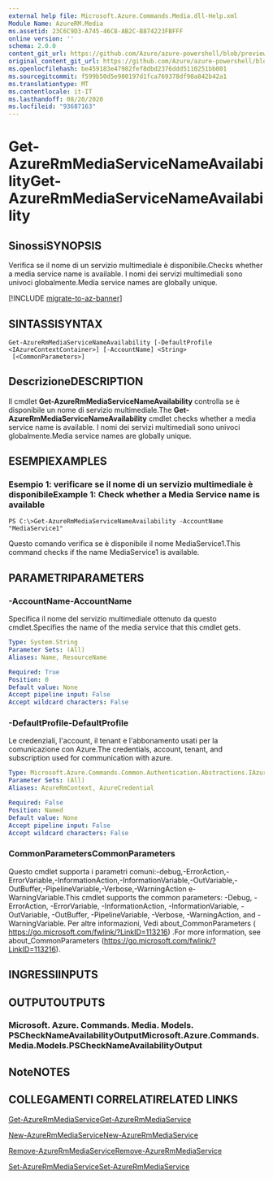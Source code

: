 ```yaml
---
external help file: Microsoft.Azure.Commands.Media.dll-Help.xml
Module Name: AzureRM.Media
ms.assetid: 23C6C9D3-A745-46C8-AB2C-B874223FBFFF
online version: ''
schema: 2.0.0
content_git_url: https://github.com/Azure/azure-powershell/blob/preview/src/ResourceManager/Media/Commands.Media/help/Get-AzureRmMediaServiceNameAvailability.md
original_content_git_url: https://github.com/Azure/azure-powershell/blob/preview/src/ResourceManager/Media/Commands.Media/help/Get-AzureRmMediaServiceNameAvailability.md
ms.openlocfilehash: be459183e47982fef8dbd2376ddd5110251bb001
ms.sourcegitcommit: f599b50d5e980197d1fca769378df90a842b42a1
ms.translationtype: MT
ms.contentlocale: it-IT
ms.lasthandoff: 08/20/2020
ms.locfileid: "93687163"
---
```

# <span data-ttu-id="10d16-101">Get-AzureRmMediaServiceNameAvailability</span><span class="sxs-lookup"><span data-stu-id="10d16-101">Get-AzureRmMediaServiceNameAvailability</span></span>

## <span data-ttu-id="10d16-102">Sinossi</span><span class="sxs-lookup"><span data-stu-id="10d16-102">SYNOPSIS</span></span>
<span data-ttu-id="10d16-103">Verifica se il nome di un servizio multimediale è disponibile.</span><span class="sxs-lookup"><span data-stu-id="10d16-103">Checks whether a media service name is available.</span></span>
<span data-ttu-id="10d16-104">I nomi dei servizi multimediali sono univoci globalmente.</span><span class="sxs-lookup"><span data-stu-id="10d16-104">Media service names are globally unique.</span></span>

[!INCLUDE [migrate-to-az-banner](../../includes/migrate-to-az-banner.md)]

## <span data-ttu-id="10d16-105">SINTASSI</span><span class="sxs-lookup"><span data-stu-id="10d16-105">SYNTAX</span></span>

```
Get-AzureRmMediaServiceNameAvailability [-DefaultProfile <IAzureContextContainer>] [-AccountName] <String>
 [<CommonParameters>]
```

## <span data-ttu-id="10d16-106">Descrizione</span><span class="sxs-lookup"><span data-stu-id="10d16-106">DESCRIPTION</span></span>
<span data-ttu-id="10d16-107">Il cmdlet **Get-AzureRmMediaServiceNameAvailability** controlla se è disponibile un nome di servizio multimediale.</span><span class="sxs-lookup"><span data-stu-id="10d16-107">The **Get-AzureRmMediaServiceNameAvailability** cmdlet checks whether a media service name is available.</span></span>
<span data-ttu-id="10d16-108">I nomi dei servizi multimediali sono univoci globalmente.</span><span class="sxs-lookup"><span data-stu-id="10d16-108">Media service names are globally unique.</span></span>

## <span data-ttu-id="10d16-109">ESEMPI</span><span class="sxs-lookup"><span data-stu-id="10d16-109">EXAMPLES</span></span>

### <span data-ttu-id="10d16-110">Esempio 1: verificare se il nome di un servizio multimediale è disponibile</span><span class="sxs-lookup"><span data-stu-id="10d16-110">Example 1: Check whether a Media Service name is available</span></span>
```
PS C:\>Get-AzureRmMediaServiceNameAvailability -AccountName "MediaService1"
```

<span data-ttu-id="10d16-111">Questo comando verifica se è disponibile il nome MediaService1.</span><span class="sxs-lookup"><span data-stu-id="10d16-111">This command checks if the name MediaService1 is available.</span></span>

## <span data-ttu-id="10d16-112">PARAMETRI</span><span class="sxs-lookup"><span data-stu-id="10d16-112">PARAMETERS</span></span>

### <span data-ttu-id="10d16-113">-AccountName</span><span class="sxs-lookup"><span data-stu-id="10d16-113">-AccountName</span></span>
<span data-ttu-id="10d16-114">Specifica il nome del servizio multimediale ottenuto da questo cmdlet.</span><span class="sxs-lookup"><span data-stu-id="10d16-114">Specifies the name of the media service that this cmdlet gets.</span></span>

```yaml
Type: System.String
Parameter Sets: (All)
Aliases: Name, ResourceName

Required: True
Position: 0
Default value: None
Accept pipeline input: False
Accept wildcard characters: False
```

### <span data-ttu-id="10d16-115">-DefaultProfile</span><span class="sxs-lookup"><span data-stu-id="10d16-115">-DefaultProfile</span></span>
<span data-ttu-id="10d16-116">Le credenziali, l'account, il tenant e l'abbonamento usati per la comunicazione con Azure.</span><span class="sxs-lookup"><span data-stu-id="10d16-116">The credentials, account, tenant, and subscription used for communication with azure.</span></span>

```yaml
Type: Microsoft.Azure.Commands.Common.Authentication.Abstractions.IAzureContextContainer
Parameter Sets: (All)
Aliases: AzureRmContext, AzureCredential

Required: False
Position: Named
Default value: None
Accept pipeline input: False
Accept wildcard characters: False
```

### <span data-ttu-id="10d16-117">CommonParameters</span><span class="sxs-lookup"><span data-stu-id="10d16-117">CommonParameters</span></span>
<span data-ttu-id="10d16-118">Questo cmdlet supporta i parametri comuni:-debug,-ErrorAction,-ErrorVariable,-InformationAction,-InformationVariable,-OutVariable,-OutBuffer,-PipelineVariable,-Verbose,-WarningAction e-WarningVariable.</span><span class="sxs-lookup"><span data-stu-id="10d16-118">This cmdlet supports the common parameters: -Debug, -ErrorAction, -ErrorVariable, -InformationAction, -InformationVariable, -OutVariable, -OutBuffer, -PipelineVariable, -Verbose, -WarningAction, and -WarningVariable.</span></span> <span data-ttu-id="10d16-119">Per altre informazioni, Vedi about_CommonParameters ( https://go.microsoft.com/fwlink/?LinkID=113216) .</span><span class="sxs-lookup"><span data-stu-id="10d16-119">For more information, see about_CommonParameters (https://go.microsoft.com/fwlink/?LinkID=113216).</span></span>

## <span data-ttu-id="10d16-120">INGRESSI</span><span class="sxs-lookup"><span data-stu-id="10d16-120">INPUTS</span></span>

## <span data-ttu-id="10d16-121">OUTPUT</span><span class="sxs-lookup"><span data-stu-id="10d16-121">OUTPUTS</span></span>

### <span data-ttu-id="10d16-122">Microsoft. Azure. Commands. Media. Models. PSCheckNameAvailabilityOutput</span><span class="sxs-lookup"><span data-stu-id="10d16-122">Microsoft.Azure.Commands.Media.Models.PSCheckNameAvailabilityOutput</span></span>

## <span data-ttu-id="10d16-123">Note</span><span class="sxs-lookup"><span data-stu-id="10d16-123">NOTES</span></span>

## <span data-ttu-id="10d16-124">COLLEGAMENTI CORRELATI</span><span class="sxs-lookup"><span data-stu-id="10d16-124">RELATED LINKS</span></span>

[<span data-ttu-id="10d16-125">Get-AzureRmMediaService</span><span class="sxs-lookup"><span data-stu-id="10d16-125">Get-AzureRmMediaService</span></span>](./Get-AzureRmMediaService.md)

[<span data-ttu-id="10d16-126">New-AzureRmMediaService</span><span class="sxs-lookup"><span data-stu-id="10d16-126">New-AzureRmMediaService</span></span>](./New-AzureRmMediaService.md)

[<span data-ttu-id="10d16-127">Remove-AzureRmMediaService</span><span class="sxs-lookup"><span data-stu-id="10d16-127">Remove-AzureRmMediaService</span></span>](./Remove-AzureRmMediaService.md)

[<span data-ttu-id="10d16-128">Set-AzureRmMediaService</span><span class="sxs-lookup"><span data-stu-id="10d16-128">Set-AzureRmMediaService</span></span>](./Set-AzureRmMediaService.md)


